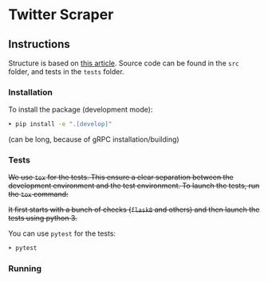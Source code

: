 # Twitter Scraper

## Instructions

Structure is based on [this article](https://blog.ionelmc.ro/2014/05/25/python-packaging/#the-structure). Source code can be found in the `src` folder, and tests in the `tests` folder.

### Installation

To install the package (development mode):

```bash
➤ pip install -e ".[develop]"
```
(can be long, because of gRPC installation/building)

### Tests

~~We use `tox` for the tests. This ensure a clear separation between the development environment and the test environment.
To launch the tests, run the `tox` command:~~

~~It first starts with a bunch of checks (`flask8` and others) and then launch the tests using python 3.~~

You can use `pytest` for the tests:
```bash
➤ pytest
```

### Running
